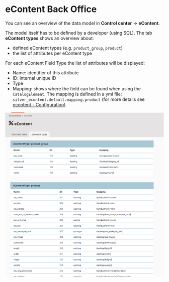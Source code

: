 # eContent Back Office

You can see an overview of the data model in **Control center** -> **eContent**.

The model itself has to be defined by a developer (using SQL). The tab **eContent types** shows an overview about:

- defined eContent types (e.g. `product_group`, `product`)
- the list of attributes per eContent type

For each eContent Field Type the list of attributes will be displayed:

- Name: identifier of this attribute
- ID: internal unique ID
- Type
- Mapping: shows where the field can be found when using the `CatalogElement`.
The mapping is defined in a yml file: `silver_econtent.default.mapping.product`
(for more details see [econtent - Configuration](../econtent_configuration.md)).

![](../../img/econtent_backend_features.png)

